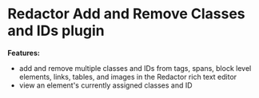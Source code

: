 # Redactor Add and Remove Classes and IDs plugin

**Features:**
- add and remove multiple classes and IDs from tags, spans, block level elements, links, tables, and images in the Redactor rich text editor
- view an element's currently assigned classes and ID
